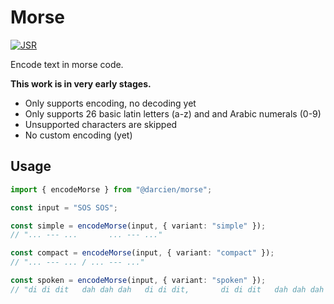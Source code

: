 # Morse

[![JSR](https://jsr.io/badges/@darcien/morse)](https://jsr.io/@darcien/morse)

Encode text in morse code.

**This work is in very early stages.**

- Only supports encoding, no decoding yet
- Only supports 26 basic latin letters (a-z) and and Arabic numerals (0-9)
- Unsupported characters are skipped
- No custom encoding (yet)

## Usage

```ts
import { encodeMorse } from "@darcien/morse";

const input = "SOS SOS";

const simple = encodeMorse(input, { variant: "simple" });
// "... --- ...       ... --- ..."

const compact = encodeMorse(input, { variant: "compact" });
// "... --- ... / ... --- ..."

const spoken = encodeMorse(input, { variant: "spoken" });
// "di di dit   dah dah dah   di di dit,       di di dit   dah dah dah   di di dit"
```
